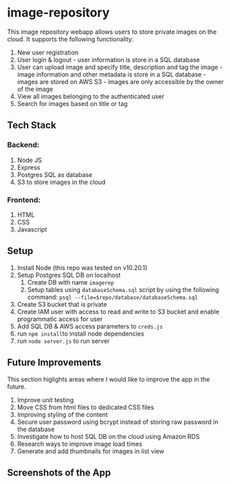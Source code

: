 # image-repository
This image repository webapp allows users to store private images on the cloud. It supports the following functionality:
  1. New user registration
  2. User login & logout
    - user information is store in a SQL database 
  3. User can upload image and specify title, description and tag the image
    - image information and other metadata is store in a SQL database 
    - images are stored on AWS S3
    - images are only accessible by the owner of the image
  4. View all images belonging to the authenticated user
  5. Search for images based on title or tag 

## Tech Stack
### Backend: 
  1. Node JS
  2. Express
  3. Postgres SQL as database
  4. S3 to store images in the cloud
### Frontend:
  1. HTML
  2. CSS
  3. Javascript
  
## Setup
  1. Install Node (this repo was tested on v10.20.1)
  2. Setup Postgres SQL DB on localhost
      1. Create DB with name `imagerep`
      2. Setup tables using `databaseSchema.sql` script by using the following command: `psql --file=$repo/database/databaseSchema.sql`
  3. Create S3 bucket that is private
  4. Create IAM user with access to read and write to S3 bucket and enable programmatic access for user
  5. Add SQL DB & AWS access parameters to `creds.js`
  6. run `npm install`to install node dependencies
  7. run `node server.js` to run server
  
## Future Improvements
This section higlights areas where I would like to improve the app in the future.
  1. Improve unit testing
  2. Move CSS from html files to dedicated CSS files
  3. Improving styling of the content
  4. Secure user password using bcrypt instead of storing raw password in the database
  5. Investigate how to host SQL DB on the cloud using Amazon RDS
  6. Research ways to improve image load times
  7. Generate and add thumbnails for images in list view
  
## Screenshots of the App
